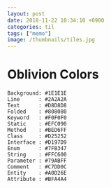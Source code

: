 ```yaml
---
layout: post
date: 2018-11-22 10:34:10 +0900
categories: til
tags: ["memo"]
image: /thumbnails/tiles.jpg
---
```


# Oblivion Colors

    Background: #1E1E1E
    Line      : #2A2A2A
    Text      : #D8D8D8
    Folded    : #808080
    Keyword   : #F0F0F0
    Static    : #EFC090
    Method    : #BED6FF
    Class     : #D25252
    Interface : #D197D9
    Enum      : #7FB347
    String    : #FFC600
    Parameter : #79ABFF
    Comment   : #C7DD0C
    Entity    : #A0D26E
    Attribute : #BFA4A4
